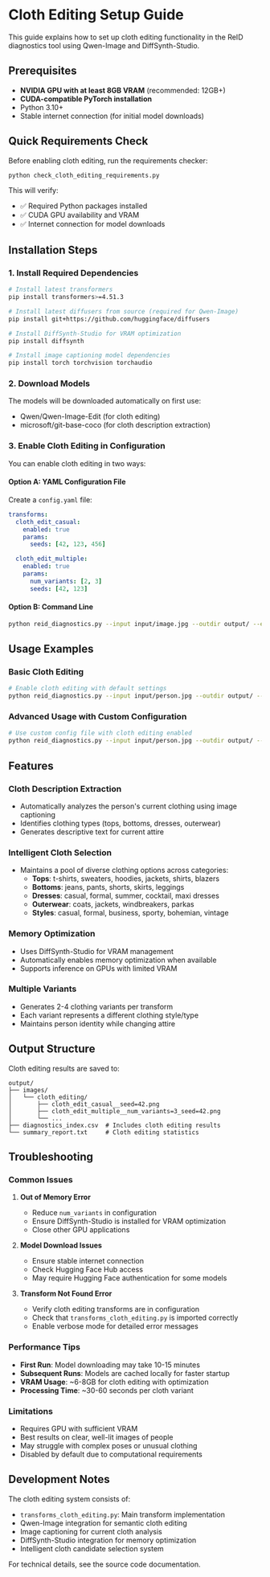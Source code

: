 # Cloth Editing Setup Guide

This guide explains how to set up cloth editing functionality in the ReID diagnostics tool using Qwen-Image and DiffSynth-Studio.

## Prerequisites

- **NVIDIA GPU with at least 8GB VRAM** (recommended: 12GB+)
- **CUDA-compatible PyTorch installation**
- Python 3.10+
- Stable internet connection (for initial model downloads)

## Quick Requirements Check

Before enabling cloth editing, run the requirements checker:

```bash
python check_cloth_editing_requirements.py
```

This will verify:
- ✅ Required Python packages installed
- ✅ CUDA GPU availability and VRAM
- ✅ Internet connection for model downloads

## Installation Steps

### 1. Install Required Dependencies

```bash
# Install latest transformers
pip install transformers>=4.51.3

# Install latest diffusers from source (required for Qwen-Image)
pip install git+https://github.com/huggingface/diffusers

# Install DiffSynth-Studio for VRAM optimization
pip install diffsynth

# Install image captioning model dependencies
pip install torch torchvision torchaudio
```

### 2. Download Models

The models will be downloaded automatically on first use:
- Qwen/Qwen-Image-Edit (for cloth editing)
- microsoft/git-base-coco (for cloth description extraction)

### 3. Enable Cloth Editing in Configuration

You can enable cloth editing in two ways:

#### Option A: YAML Configuration File

Create a `config.yaml` file:

```yaml
transforms:
  cloth_edit_casual:
    enabled: true
    params:
      seeds: [42, 123, 456]

  cloth_edit_multiple:
    enabled: true
    params:
      num_variants: [2, 3]
      seeds: [42, 123]
```

#### Option B: Command Line

```bash
python reid_diagnostics.py --input input/image.jpg --outdir output/ --enable-cloth-editing
```

## Usage Examples

### Basic Cloth Editing

```bash
# Enable cloth editing with default settings
python reid_diagnostics.py --input input/person.jpg --outdir output/ --enable-cloth-editing --verbose
```

### Advanced Usage with Custom Configuration

```bash
# Use custom config file with cloth editing enabled
python reid_diagnostics.py --input input/person.jpg --outdir output/ --config config.yaml --verbose
```

## Features

### Cloth Description Extraction
- Automatically analyzes the person's current clothing using image captioning
- Identifies clothing types (tops, bottoms, dresses, outerwear)
- Generates descriptive text for current attire

### Intelligent Cloth Selection
- Maintains a pool of diverse clothing options across categories:
  - **Tops**: t-shirts, sweaters, hoodies, jackets, shirts, blazers
  - **Bottoms**: jeans, pants, shorts, skirts, leggings
  - **Dresses**: casual, formal, summer, cocktail, maxi dresses
  - **Outerwear**: coats, jackets, windbreakers, parkas
  - **Styles**: casual, formal, business, sporty, bohemian, vintage

### Memory Optimization
- Uses DiffSynth-Studio for VRAM management
- Automatically enables memory optimization when available
- Supports inference on GPUs with limited VRAM

### Multiple Variants
- Generates 2-4 clothing variants per transform
- Each variant represents a different clothing style/type
- Maintains person identity while changing attire

## Output Structure

Cloth editing results are saved to:
```
output/
├── images/
│   └── cloth_editing/
│       ├── cloth_edit_casual__seed=42.png
│       ├── cloth_edit_multiple__num_variants=3_seed=42.png
│       └── ...
├── diagnostics_index.csv  # Includes cloth editing results
└── summary_report.txt     # Cloth editing statistics
```

## Troubleshooting

### Common Issues

1. **Out of Memory Error**
   - Reduce `num_variants` in configuration
   - Ensure DiffSynth-Studio is installed for VRAM optimization
   - Close other GPU applications

2. **Model Download Issues**
   - Ensure stable internet connection
   - Check Hugging Face Hub access
   - May require Hugging Face authentication for some models

3. **Transform Not Found Error**
   - Verify cloth editing transforms are in configuration
   - Check that `transforms_cloth_editing.py` is imported correctly
   - Enable verbose mode for detailed error messages

### Performance Tips

- **First Run**: Model downloading may take 10-15 minutes
- **Subsequent Runs**: Models are cached locally for faster startup
- **VRAM Usage**: ~6-8GB for cloth editing with optimization
- **Processing Time**: ~30-60 seconds per cloth variant

### Limitations

- Requires GPU with sufficient VRAM
- Best results on clear, well-lit images of people
- May struggle with complex poses or unusual clothing
- Disabled by default due to computational requirements

## Development Notes

The cloth editing system consists of:
- `transforms_cloth_editing.py`: Main transform implementation
- Qwen-Image integration for semantic cloth editing
- Image captioning for current cloth analysis
- DiffSynth-Studio integration for memory optimization
- Intelligent cloth candidate selection system

For technical details, see the source code documentation.